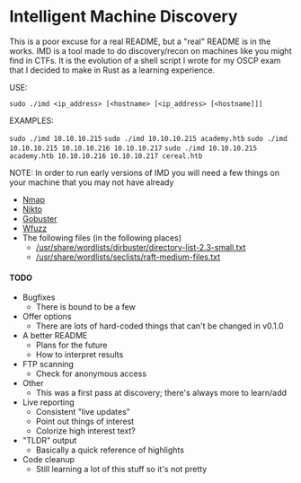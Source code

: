 # Intelligent Machine Discovery

This is a poor excuse for a real README, but a "real" README is in the works. IMD is a tool made to do discovery/recon on machines like you might find in CTFs.
It is the evolution of a shell script I wrote for my OSCP exam that I decided to make in Rust as a learning experience.

USE:

`sudo ./imd <ip_address> [<hostname> [<ip_address> [<hostname]]]`

EXAMPLES:

`sudo ./imd 10.10.10.215`
`sudo ./imd 10.10.10.215 academy.htb`
`sudo ./imd 10.10.10.215 10.10.10.216 10.10.10.217`
`sudo ./imd 10.10.10.215 academy.htb 10.10.10.216 10.10.10.217 cereal.htb`

NOTE: In order to run early versions of IMD you will need a few things on your machine that you may not have already
- [Nmap](https://nmap.org/)
- [Nikto](https://cirt.net/Nikto2)
- [Gobuster](https://github.com/OJ/gobuster)
- [Wfuzz](https://github.com/xmendez/wfuzz)
- The following files (in the following places)
    - [/usr/share/wordlists/dirbuster/directory-list-2.3-small.txt](https://github.com/daviddias/node-dirbuster/blob/master/lists/directory-list-2.3-small.txt)
    - [/usr/share/wordlists/seclists/raft-medium-files.txt](https://github.com/danielmiessler/SecLists/blob/master/Discovery/Web-Content/raft-medium-files.txt)

#### TODO
- Bugfixes
    - There is bound to be a few
- Offer options
    - There are lots of hard-coded things that can't be changed in v0.1.0
- A better README
    - Plans for the future
    - How to interpret results
- FTP scanning
    - Check for anonymous access
- Other
    - This was a first pass at discovery; there's always more to learn/add
- Live reporting
    - Consistent "live updates"
    - Point out things of interest
    - Colorize high interest text?
- "TLDR" output
    - Basically a quick reference of highlights
- Code cleanup
    - Still learning a lot of this stuff so it's not pretty
